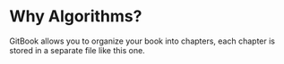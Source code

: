 # Why Algorithms?

GitBook allows you to organize your book into chapters, each chapter is stored in a separate file like this one.
